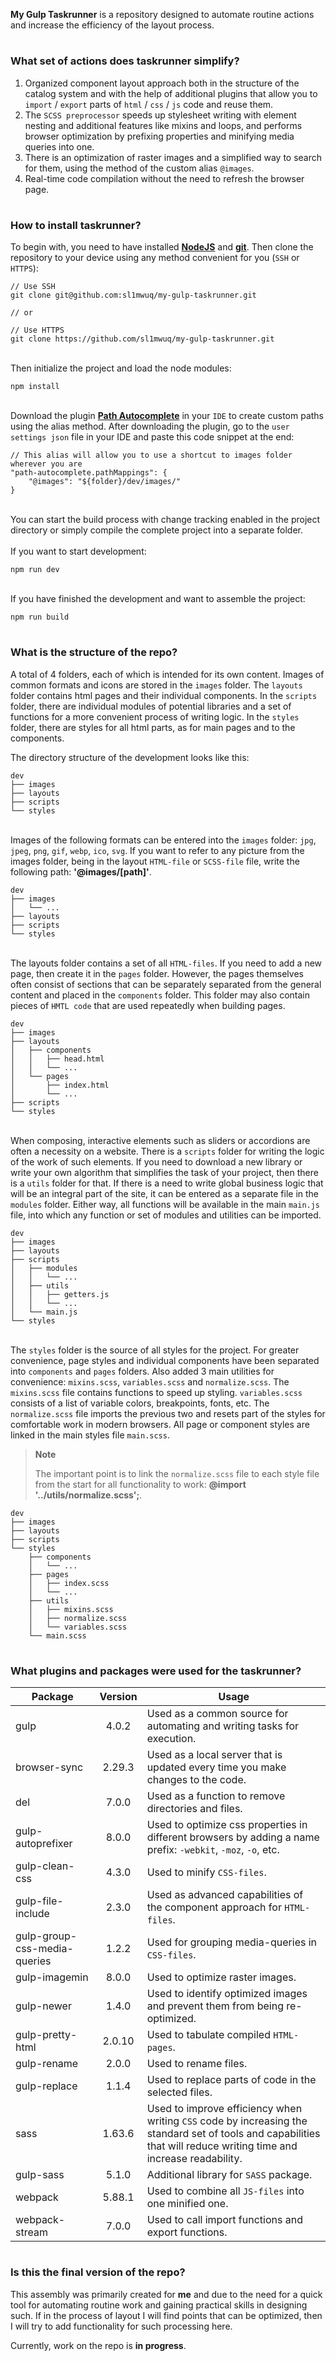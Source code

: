 **My Gulp Taskrunner** is a repository designed to automate routine actions and increase the efficiency of the layout process.

#

### What set of actions does taskrunner simplify?
1. Organized component layout approach both in the structure of the catalog system and with the help of additional plugins that allow you to `import` / `export` parts of `html` / `css` / `js` code and reuse them.
1. The `SCSS preprocessor` speeds up stylesheet writing with element nesting and additional features like mixins and loops, and performs browser optimization by prefixing properties and minifying media queries into one.
1. There is an optimization of raster images and a simplified way to search for them, using the method of the custom alias `@images`.
1. Real-time code compilation without the need to refresh the browser page.

#

### How to install taskrunner?
To begin with, you need to have installed [**NodeJS**](https://nodejs.org/en) and [**git**](https://git-scm.com/downloads). Then clone the repository to your device using any method convenient for you (`SSH` or `HTTPS`):

```
// Use SSH
git clone git@github.com:sl1mwuq/my-gulp-taskrunner.git

// or

// Use HTTPS
git clone https://github.com/sl1mwuq/my-gulp-taskrunner.git
```

\
Then initialize the project and load the node modules:
```url
npm install
```

\
Download the plugin [**Path Autocomplete**](https://marketplace.visualstudio.com/items?itemName=ionutvmi.path-autocomplete) in your `IDE` to create custom paths using the alias method. After downloading the plugin, go to the `user settings json` file in your IDE and paste this code snippet at the end:

```url
// This alias will allow you to use a shortcut to images folder wherever you are
"path-autocomplete.pathMappings": {
	"@images": "${folder}/dev/images/"
}
```

\
You can start the build process with change tracking enabled in the project directory or simply compile the complete project into a separate folder.
\
\
If you want to start development:

```
npm run dev
```

\
If you have finished the development and want to assemble the project:
```
npm run build
```

#

### What is the structure of the repo?

A total of 4 folders, each of which is intended for its own content. Images of common formats and icons are stored in the `images` folder. The `layouts` folder contains html pages and their individual components. In the `scripts` folder, there are individual modules of potential libraries and a set of functions for a more convenient process of writing logic. In the `styles` folder, there are styles for all html parts, as for main pages and to the components.

The directory structure of the development looks like this:

```
dev
├── images
├── layouts
├── scripts
└── styles
```

\
Images of the following formats can be entered into the `images` folder: `jpg`, `jpeg`, `png`, `gif`, `webp`, `ico`, `svg`. If you want to refer to any picture from the images folder, being in the layout `HTML-file` or `SCSS-file` file, write the following path: **'@images/[path]'**.

```
dev
├── images
│   └── ...
├── layouts
├── scripts
└── styles
```

\
The layouts folder contains a set of all `HTML-files`. If you need to add a new page, then create it in the `pages` folder. However, the pages themselves often consist of sections that can be separately separated from the general content and placed in the `components` folder. This folder may also contain pieces of `HMTL code` that are used repeatedly when building pages.

```
dev
├── images
├── layouts
│   ├── components
│   │   ├── head.html
│   │   └── ...
│   └── pages
│       ├── index.html
│       └── ...
├── scripts
└── styles
```

\
When composing, interactive elements such as sliders or accordions are often a necessity on a website. There is a `scripts` folder for writing the logic of the work of such elements. If you need to download a new library or write your own algorithm that simplifies the task of your project, then there is a `utils` folder for that. If there is a need to write global business logic that will be an integral part of the site, it can be entered as a separate file in the `modules` folder. Either way, all functions will be available in the main `main.js` file, into which any function or set of modules and utilities can be imported.

```
dev
├── images
├── layouts
├── scripts
│   ├── modules
│   │   └── ...
│   ├── utils
│   │   ├── getters.js
│   │   └── ...
│   └── main.js
└── styles
```

\
The `styles` folder is the source of all styles for the project. For greater convenience, page styles and individual components have been separated into `components` and `pages` folders. Also added 3 main utilities for convenience: `mixins.scss`, `variables.scss` and `normalize.scss`. The `mixins.scss` file contains functions to speed up styling. `variables.scss` consists of a list of variable colors, breakpoints, fonts, etc. The `normalize.scss` file imports the previous two and resets part of the styles for comfortable work in modern browsers. All page or component styles are linked in the main styles file `main.scss`.

> **Note**
>
> The important point is to link the `normalize.scss` file to each style file from the start for all functionality to work: **@import '../utils/normalize.scss';**.

```
dev
├── images
├── layouts
├── scripts
└── styles
    ├── components
    │   └── ...
    ├── pages
    │   ├── index.scss
    │   └── ...
    ├── utils
    │   ├── mixins.scss
    │   ├── normalize.scss
    │   └── variables.scss
    └── main.scss
```

#

### What plugins and packages were used for the taskrunner?

| Package | Version | Usage |
| ----- | :-----: | ----- |
| gulp | 4.0.2 | Used as a common source for automating and writing tasks for execution. |
| browser-sync | 2.29.3 | Used as a local server that is updated every time you make changes to the code. |
| del | 7.0.0 | Used as a function to remove directories and files. |
| gulp-autoprefixer | 8.0.0 | Used to optimize css properties in different browsers by adding a name prefix: `-webkit`, `-moz`, `-o`, etc. |
| gulp-clean-css | 4.3.0 | Used to minify `CSS-files`. |
| gulp-file-include | 2.3.0 | Used as advanced capabilities of the component approach for `HTML-files`. |
| gulp-group-css-media-queries | 1.2.2 | Used for grouping media-queries in `CSS-files`. |
| gulp-imagemin | 8.0.0 | Used to optimize raster images. |
| gulp-newer | 1.4.0 | Used to identify optimized images and prevent them from being re-optimized. |
| gulp-pretty-html | 2.0.10 | Used to tabulate compiled `HTML-pages`. |
| gulp-rename | 2.0.0 | Used to rename files. |
| gulp-replace | 1.1.4 | Used to replace parts of code in the selected files. |
| sass | 1.63.6 | Used to improve efficiency when writing `CSS` code by increasing the standard set of tools and capabilities that will reduce writing time and increase readability. |
| gulp-sass | 5.1.0 | Additional library for `SASS` package.
| webpack | 5.88.1 | Used to combine all `JS-files` into one minified one. |
| webpack-stream | 7.0.0 | Used to call import functions and export functions. |

#

### Is this the final version of the repo?

This assembly was primarily created for **me** and due to the need for a quick tool for automating routine work and gaining practical skills in designing such. If in the process of layout I will find points that can be optimized, then I will try to add functionality for such processing here. 

Currently, work on the repo is **in progress**.